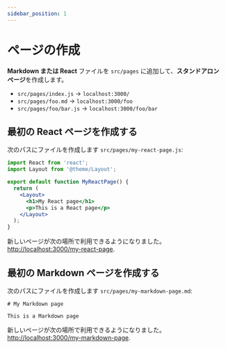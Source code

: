 ```yaml
---
sidebar_position: 1
---
```


# ページの作成

**Markdown または React** ファイルを `src/pages` に追加して、**スタンドアロン ページ**を作成します。

- `src/pages/index.js` → `localhost:3000/`
- `src/pages/foo.md` → `localhost:3000/foo`
- `src/pages/foo/bar.js` → `localhost:3000/foo/bar`

## 最初の React ページを作成する

次のパスにファイルを作成します `src/pages/my-react-page.js`:

```jsx title="src/pages/my-react-page.js"
import React from 'react';
import Layout from '@theme/Layout';

export default function MyReactPage() {
  return (
    <Layout>
      <h1>My React page</h1>
      <p>This is a React page</p>
    </Layout>
  );
}
```


新しいページが次の場所で利用できるようになりました。 [http://localhost:3000/my-react-page](http://localhost:3000/my-react-page).

## 最初の Markdown ページを作成する

次のパスにファイルを作成します `src/pages/my-markdown-page.md`:

```mdx title="src/pages/my-markdown-page.md"
# My Markdown page

This is a Markdown page
```


新しいページが次の場所で利用できるようになりました。 [http://localhost:3000/my-markdown-page](http://localhost:3000/my-markdown-page).
